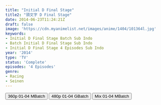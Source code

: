 ```yaml
---
title: "Initial D Final Stage"
title2: "頭文字 D Final Stage"
date: 2014-06-23T11:24:21Z
draft: false
image: 'https://cdn.myanimelist.net/images/anime/1404/101364l.jpg'
keywords:
- Initial D Final Stage Batch Sub Indo
- Batch Initial D Final Stage Sub Indo
- Initial D Final Stage 4 Episodes Sub Indo
year: '2014'
type: 'TV'
status: 'Complete'
episodes: '4 Episodes'
genre:
- Racing
- Seinen
---
```


<div class="d-g gg-5 gtc-r ai-c">
<button onclick="window.open('?bmed=axs7pbvltvdu2lp','_blank')">360p 01-04 MBatch</button>
<button onclick="window.open('?bgoo=1YNqNw9dMWprNB3Sudxuq0H5rscQ0V8kK','_blank')">480p 01-04 GBatch</button>
<button onclick="window.open('?bmed=dlou6i34uid4v03','_blank')">Mix 01-04 MBatch</button>
</div>